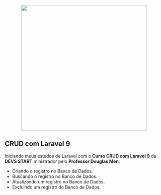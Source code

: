 <p align="center"><a href="https://laravel.com" target="_blank"><img src="https://raw.githubusercontent.com/laravel/art/master/logo-lockup/5%20SVG/2%20CMYK/1%20Full%20Color/laravel-logolockup-cmyk-red.svg" width="400"></a></p>


## CRUD com Laravel 9

Iniciando meus estudos de Laravel com o **Curso CRUD com Laravel 9** da **DEVS START** ministrador pelo **Professor Douglas Men**.

- Criando o registro no Banco de Dados.
- Buscando o registro no Banco de Dados.
- Atualizando um registro no Banco de Dados.
- Excluindo um registro do Banco de Dados.
